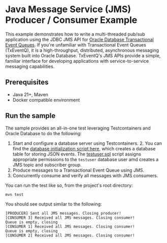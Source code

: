 # Java Message Service (JMS) Producer / Consumer Example

This example demonstrates how to write a multi-threaded pub/sub application using the JDBC JMS API for [Oracle Database Transactional Event Queues](https://docs.oracle.com/en/database/oracle/oracle-database/23/adque/aq-introduction.html). If you're unfamiliar with Transactional Event Queues (TxEventQ), it is a high-throughput, distributed, asynchronous messaging system built into Oracle Database. TxEventQ's JMS APIs provide a simple, familiar interface for developing applications with service-to-service messaging capabilities.
## Prerequisites

- Java 21+, Maven
- Docker compatible environment

## Run the sample

The sample provides an all-in-one test leveraging Testcontainers and Oracle Database to do the following: 

1. Start and configure a database server using Testcontainers.
   2. You can find the [database initialization script here](./src/test/resources/create-table.sql), which creates a database table for storing JSON events. The [testuser.sql](./src/test/resources/testuser.sql) script assigns appropriate permissions to the `testuser` database user amd creates a JMS topic and subscriber group.
2. Produce messages to a Transactional Event Queue using JMS.
3. Concurrently consume and verify all messages with JMS consumers.


You can run the test like so, from the project's root directory:

```bash
mvn test
```

You should see output similar to the following:

```
[PRODUCER] Sent all JMS messages. Closing producer!
[CONSUMER 3] Received all JMS messages. Closing consumer!
Queue is empty, closing
[CONSUMER 1] Received all JMS messages. Closing consumer!
Queue is empty, closing
[CONSUMER 2] Received all JMS messages. Closing consumer!
```